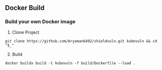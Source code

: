 ## Docker Build

### Build your own Docker image

1. Clone Project
```
git clone https://github.com/Aryaman6492/shieldvuln.git kubevuln && cd "$_"
```

2. Build
```
docker buildx build -t kubevuln -f build/Dockerfile --load .
```
